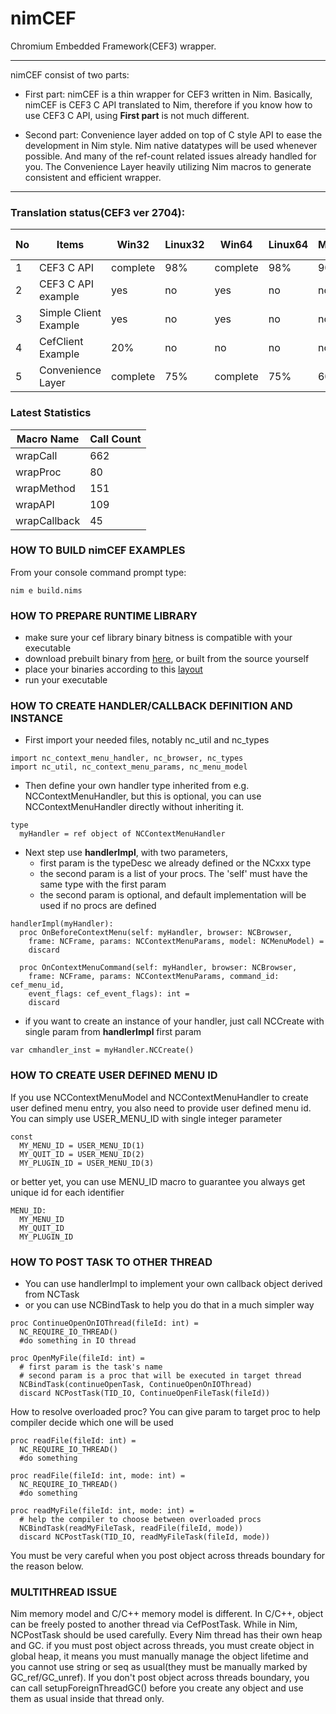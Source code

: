 


# nimCEF

Chromium Embedded Framework(CEF3) wrapper.

---

nimCEF consist of two parts:

* First part: nimCEF is a thin wrapper for CEF3 written in Nim.
Basically, nimCEF is CEF3 C API translated to Nim, therefore
if you know how to use CEF3 C API, using **First part** is not much different.

* Second part: Convenience layer added on top of C style API to ease
the development in Nim style. Nim native datatypes will be used whenever possible.
And many of the ref-count related issues already handled for you.
The Convenience Layer heavily utilizing Nim macros to generate consistent and efficient wrapper.

---

### Translation status(CEF3 ver 2704):

| No | Items                 | Win32    | Linux32 | Win64    | Linux64 | Mac64    | Nim Ver  |
|----|-----------------------|----------|---------|----------|---------|----------|----------|
| 1  | CEF3 C API            | complete | 98%     | complete | 98%     | 90%      |  0.14.2  |
| 2  | CEF3 C API example    | yes      | no      | yes      | no      | no       |  0.14.2  |
| 3  | Simple Client Example | yes      | no      | yes      | no      | no       |  0.14.2  |
| 4  | CefClient Example     | 20%      | no      | no       | no      | no       |  0.14.2  |
| 5  | Convenience Layer     | complete | 75%     | complete | 75%     | 60%      |  0.14.2  |

### Latest Statistics

| Macro Name   | Call Count |
|--------------|------------|
| wrapCall     |    662     |
| wrapProc     |    80      |
| wrapMethod   |    151     |
| wrapAPI      |    109     |
| wrapCallback |    45      |

### HOW TO BUILD nimCEF EXAMPLES
From your console command prompt type:

```text
nim e build.nims
```

### HOW TO PREPARE RUNTIME LIBRARY
* make sure your cef library binary bitness is compatible with your executable
* download prebuilt binary from [here](http://www.magpcss.net/cef_downloads/), or built from the source yourself
* place your binaries according to this [layout](https://bitbucket.org/chromiumembedded/cef/wiki/GeneralUsage#markdown-header-application-layout)
* run your executable

### HOW TO CREATE HANDLER/CALLBACK DEFINITION AND INSTANCE

* First import your needed files, notably nc_util and nc_types

```nimrod
import nc_context_menu_handler, nc_browser, nc_types
import nc_util, nc_context_menu_params, nc_menu_model
```

* Then define your own handler type inherited from e.g. NCContextMenuHandler, but this is optional, you can use NCContextMenuHandler directly without inheriting it.

```nimrod
type
  myHandler = ref object of NCContextMenuHandler
```
* Next step use **handlerImpl**, with two parameters,
	* first param is the typeDesc we already defined or the NCxxx type
	* the second param is a list of your procs. The 'self' must have the same type with the first param
  * the second param is optional, and default implementation will be used if no procs are defined

```nimrod
handlerImpl(myHandler):
  proc OnBeforeContextMenu(self: myHandler, browser: NCBrowser,
    frame: NCFrame, params: NCContextMenuParams, model: NCMenuModel) =
    discard

  proc OnContextMenuCommand(self: myHandler, browser: NCBrowser,
    frame: NCFrame, params: NCContextMenuParams, command_id: cef_menu_id,
    event_flags: cef_event_flags): int =
    discard
```

* if you want to create an instance of your handler, just call NCCreate with single param from **handlerImpl** first param
```nimrod
var cmhandler_inst = myHandler.NCCreate()
```

### HOW TO CREATE USER DEFINED MENU ID
If you use NCContextMenuModel and NCContextMenuHandler to create user defined menu entry, you also need
to provide user defined menu id. You can simply use USER_MENU_ID with single integer parameter

```nimrod
const
  MY_MENU_ID = USER_MENU_ID(1)
  MY_QUIT_ID = USER_MENU_ID(2)
  MY_PLUGIN_ID = USER_MENU_ID(3)
```

or better yet, you can use MENU_ID macro to guarantee you always get unique id for each identifier

```nimrod
MENU_ID:
  MY_MENU_ID
  MY_QUIT_ID
  MY_PLUGIN_ID
```

### HOW TO POST TASK TO OTHER THREAD

* You can use handlerImpl to implement your own callback object derived from NCTask
* or you can use NCBindTask to help you do that in a much simpler way

```nimrod
proc ContinueOpenOnIOThread(fileId: int) =
  NC_REQUIRE_IO_THREAD()
  #do something in IO thread

proc OpenMyFile(fileId: int) =
  # first param is the task's name
  # second param is a proc that will be executed in target thread
  NCBindTask(continueOpenTask, ContinueOpenOnIOThread)
  discard NCPostTask(TID_IO, ContinueOpenFileTask(fileId))
```

How to resolve overloaded proc? You can give param to target proc to help compiler decide which one will be used
```nimrod
proc readFile(fileId: int) =
  NC_REQUIRE_IO_THREAD()
  #do something

proc readFile(fileId: int, mode: int) =
  NC_REQUIRE_IO_THREAD()
  #do something

proc readMyFile(fileId: int, mode: int) =
  # help the compiler to choose between overloaded procs
  NCBindTask(readMyFileTask, readFile(fileId, mode))
  discard NCPostTask(TID_IO, readMyFileTask(fileId, mode))
```

You must be very careful when you post object across threads boundary for the reason below.

### MULTITHREAD ISSUE
Nim memory model and C/C++ memory model is different. In C/C++, object can be freely posted to another thread via CefPostTask.
While in Nim, NCPostTask should be used carefully. Every Nim thread has their own heap and GC. if you must post object across
threads, you must create object in global heap, it means you must manually manage the object lifetime and you cannot use
string or seq as usual(they must be manually marked by GC_ref/GC_unref). If you don't post object across threads boundary,
you can call setupForeignThreadGC() before you create any object and use them as usual inside that thread only.